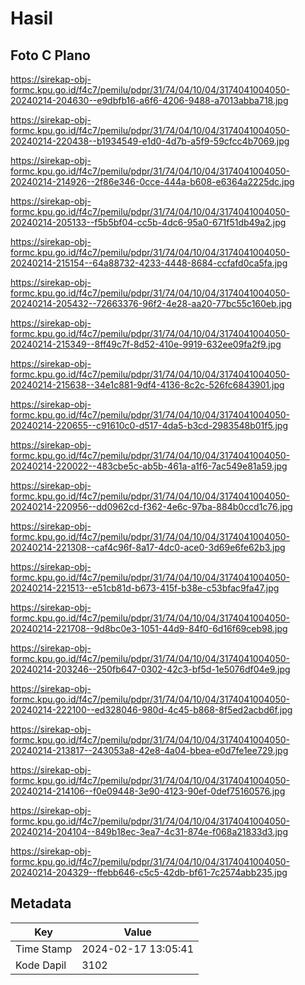 # Hasil

## Foto C Plano

https://sirekap-obj-formc.kpu.go.id/f4c7/pemilu/pdpr/31/74/04/10/04/3174041004050-20240214-204630--e9dbfb16-a6f6-4206-9488-a7013abba718.jpg

https://sirekap-obj-formc.kpu.go.id/f4c7/pemilu/pdpr/31/74/04/10/04/3174041004050-20240214-220438--b1934549-e1d0-4d7b-a5f9-59cfcc4b7069.jpg

https://sirekap-obj-formc.kpu.go.id/f4c7/pemilu/pdpr/31/74/04/10/04/3174041004050-20240214-214926--2f86e346-0cce-444a-b608-e6364a2225dc.jpg

https://sirekap-obj-formc.kpu.go.id/f4c7/pemilu/pdpr/31/74/04/10/04/3174041004050-20240214-205133--f5b5bf04-cc5b-4dc6-95a0-671f51db49a2.jpg

https://sirekap-obj-formc.kpu.go.id/f4c7/pemilu/pdpr/31/74/04/10/04/3174041004050-20240214-215154--64a88732-4233-4448-8684-ccfafd0ca5fa.jpg

https://sirekap-obj-formc.kpu.go.id/f4c7/pemilu/pdpr/31/74/04/10/04/3174041004050-20240214-205432--72663376-96f2-4e28-aa20-77bc55c160eb.jpg

https://sirekap-obj-formc.kpu.go.id/f4c7/pemilu/pdpr/31/74/04/10/04/3174041004050-20240214-215349--8ff49c7f-8d52-410e-9919-632ee09fa2f9.jpg

https://sirekap-obj-formc.kpu.go.id/f4c7/pemilu/pdpr/31/74/04/10/04/3174041004050-20240214-215638--34e1c881-9df4-4136-8c2c-526fc6843901.jpg

https://sirekap-obj-formc.kpu.go.id/f4c7/pemilu/pdpr/31/74/04/10/04/3174041004050-20240214-220655--c91610c0-d517-4da5-b3cd-2983548b01f5.jpg

https://sirekap-obj-formc.kpu.go.id/f4c7/pemilu/pdpr/31/74/04/10/04/3174041004050-20240214-220022--483cbe5c-ab5b-461a-a1f6-7ac549e81a59.jpg

https://sirekap-obj-formc.kpu.go.id/f4c7/pemilu/pdpr/31/74/04/10/04/3174041004050-20240214-220956--dd0962cd-f362-4e6c-97ba-884b0ccd1c76.jpg

https://sirekap-obj-formc.kpu.go.id/f4c7/pemilu/pdpr/31/74/04/10/04/3174041004050-20240214-221308--caf4c96f-8a17-4dc0-ace0-3d69e6fe62b3.jpg

https://sirekap-obj-formc.kpu.go.id/f4c7/pemilu/pdpr/31/74/04/10/04/3174041004050-20240214-221513--e51cb81d-b673-415f-b38e-c53bfac9fa47.jpg

https://sirekap-obj-formc.kpu.go.id/f4c7/pemilu/pdpr/31/74/04/10/04/3174041004050-20240214-221708--9d8bc0e3-1051-44d9-84f0-6d16f69ceb98.jpg

https://sirekap-obj-formc.kpu.go.id/f4c7/pemilu/pdpr/31/74/04/10/04/3174041004050-20240214-203246--250fb647-0302-42c3-bf5d-1e5076df04e9.jpg

https://sirekap-obj-formc.kpu.go.id/f4c7/pemilu/pdpr/31/74/04/10/04/3174041004050-20240214-222100--ed328046-980d-4c45-b868-8f5ed2acbd6f.jpg

https://sirekap-obj-formc.kpu.go.id/f4c7/pemilu/pdpr/31/74/04/10/04/3174041004050-20240214-213817--243053a8-42e8-4a04-bbea-e0d7fe1ee729.jpg

https://sirekap-obj-formc.kpu.go.id/f4c7/pemilu/pdpr/31/74/04/10/04/3174041004050-20240214-214106--f0e09448-3e90-4123-90ef-0def75160576.jpg

https://sirekap-obj-formc.kpu.go.id/f4c7/pemilu/pdpr/31/74/04/10/04/3174041004050-20240214-204104--849b18ec-3ea7-4c31-874e-f068a21833d3.jpg

https://sirekap-obj-formc.kpu.go.id/f4c7/pemilu/pdpr/31/74/04/10/04/3174041004050-20240214-204329--ffebb646-c5c5-42db-bf61-7c2574abb235.jpg


## Metadata

| Key        | Value               |
| ---------- | ------------------- |
| Time Stamp | 2024-02-17 13:05:41 |
| Kode Dapil | 3102                |



